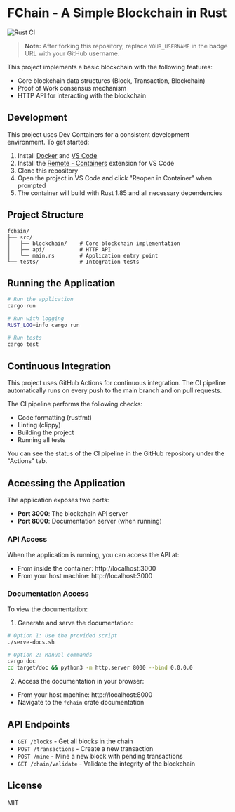 # FChain - A Simple Blockchain in Rust

![Rust CI](https://github.com/YOUR_USERNAME/fchain/workflows/Rust%20CI/badge.svg)

> **Note:** After forking this repository, replace `YOUR_USERNAME` in the badge URL with your GitHub username.

This project implements a basic blockchain with the following features:
- Core blockchain data structures (Block, Transaction, Blockchain)
- Proof of Work consensus mechanism
- HTTP API for interacting with the blockchain

## Development

This project uses Dev Containers for a consistent development environment. To get started:

1. Install [Docker](https://www.docker.com/products/docker-desktop) and [VS Code](https://code.visualstudio.com/)
2. Install the [Remote - Containers](https://marketplace.visualstudio.com/items?itemName=ms-vscode-remote.remote-containers) extension for VS Code
3. Clone this repository
4. Open the project in VS Code and click "Reopen in Container" when prompted
5. The container will build with Rust 1.85 and all necessary dependencies

## Project Structure

```
fchain/
├── src/
│   ├── blockchain/    # Core blockchain implementation
│   ├── api/           # HTTP API
│   └── main.rs        # Application entry point
└── tests/             # Integration tests
```

## Running the Application

```bash
# Run the application
cargo run

# Run with logging
RUST_LOG=info cargo run

# Run tests
cargo test
```

## Continuous Integration

This project uses GitHub Actions for continuous integration. The CI pipeline automatically runs on every push to the main branch and on pull requests.

The CI pipeline performs the following checks:
- Code formatting (rustfmt)
- Linting (clippy)
- Building the project
- Running all tests

You can see the status of the CI pipeline in the GitHub repository under the "Actions" tab.

## Accessing the Application

The application exposes two ports:
- **Port 3000**: The blockchain API server
- **Port 8000**: Documentation server (when running)

### API Access
When the application is running, you can access the API at:
- From inside the container: http://localhost:3000
- From your host machine: http://localhost:3000

### Documentation Access
To view the documentation:

1. Generate and serve the documentation:
```bash
# Option 1: Use the provided script
./serve-docs.sh

# Option 2: Manual commands
cargo doc
cd target/doc && python3 -m http.server 8000 --bind 0.0.0.0
```

2. Access the documentation in your browser:
- From your host machine: http://localhost:8000
- Navigate to the `fchain` crate documentation

## API Endpoints

- `GET /blocks` - Get all blocks in the chain
- `POST /transactions` - Create a new transaction
- `POST /mine` - Mine a new block with pending transactions
- `GET /chain/validate` - Validate the integrity of the blockchain

## License

MIT 